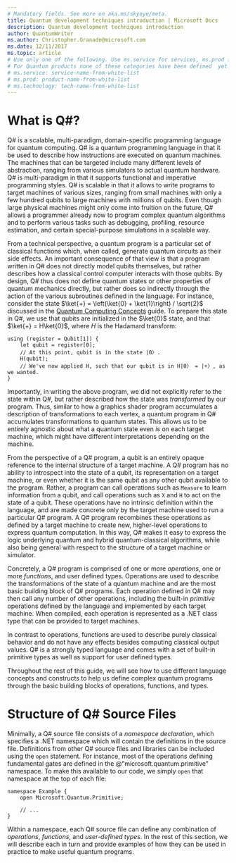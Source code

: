 ```yaml
---
# Mandatory fields. See more on aka.ms/skyeye/meta.
title: Quantum development techniques introduction | Microsoft Docs 
description: Quantum development techniques introduction
author: QuantumWriter
ms.author: Christopher.Granade@microsoft.com
ms.date: 12/11/2017
ms.topic: article
# Use only one of the following. Use ms.service for services, ms.prod for on-prem. Remove the # before the relevant field.
# For Quantum products none of these categories have been defined  yet.
# ms.service: service-name-from-white-list
# ms.prod: product-name-from-white-list
# ms.technology: tech-name-from-white-list
---
```


# What is Q#? #

Q# is a scalable, multi-paradigm, domain-specific programming language for quantum computing. Q# is a quantum programming language in that it be used to describe how instructions are executed on quantum machines. The machines that can be targeted include many different levels of abstraction, ranging from various simulators to actual quantum hardware. Q# is multi-paradigm in that it supports functional and imperative programming styles. Q# is scalable in that it allows to write programs to target machines of various sizes, ranging from small machines with only a few hundred qubits to large machines with millions of qubits. Even though large physical machines might only come into fruition on the future, Q# allows a programmer already now to program complex quantum algorithms and to perform various tasks such as debugging, profiling, resource estimation, and certain special-purpose simulations in a scalable way. 

From a technical perspective, a quantum program is a particular set of classical functions which, when called, generate quantum circuits as their side effects. An important consequence of that view is that a program written in Q# does not directly model qubits themselves, but rather describes how a classical control computer interacts with those qubits.
By design, Q# thus does not define quantum states or other properties of quantum mechanics directly, but rather does so indirectly through the action of the various subroutines defined in the language.
For instance, consider the state $\ket{+} = \left(\ket{0} + \ket{1}\right) / \sqrt{2}$ discussed in the [Quantum Computing Concepts](quantum-concepts-1-Intro.md) guide.
To prepare this state in Q#, we use that qubits are initialized in the $\ket{0}$ state, and that $\ket{+} = H\ket{0}$, where $H$ is the Hadamard transform:

```qsharp
using (register = Qubit[1]) {
    let qubit = register[0];
    // At this point, qubit is in the state |0〉.
    H(qubit);
    // We've now applied H, such that our qubit is in H|0〉 = |+〉, as we wanted.
}
```

Importantly, in writing the above program, we did not explicitly refer to the state within Q#, but rather described how the state was *transformed* by our program.
Thus, similar to how a graphics shader program accumulates a description of transformations to each vertex, a quantum program in Q# accumulates transformations to quantum states.
This allows us to be entirely agnostic about what a quantum state even *is* on each target machine, which might have different interpretations depending on the machine. 

From the perspective of a Q# program, a qubit is an entirely opaque reference to the internal structure of a target machine.
A Q# program has no ability to introspect into the state of a qubit, its representation on a target machine, or even whether it is the same qubit as any other qubit available to the program.
Rather, a program can call operations such as `Measure` to learn information from a qubit, and call operations such as `X` and `H` to act on the state of a qubit.
These operations have no intrinsic definition within the language, and are made concrete only by the target machine used to run a particular Q# program.
A Q# program recombines these operations as defined by a target machine to create new, higher-level operations to express quantum computation.
In this way, Q# makes it easy to express the logic underlying quantum and hybrid quantum-classical algorithms, while also being general with respect to the structure of a target machine or simulator.

Concretely, a Q# program is comprised of one or more *operations*, one or more *functions*, and user defined types. Operations are used to describe the transformations of the state of a quantum machine and are the most basic building block of Q# programs. 
Each operation defined in Q# may then call any number of other operations, including the built-in *primitive* operations defined by the language and implemented by each target machine.
When compiled, each operation is represented as a .NET class type that can be provided to target machines.

In contrast to operations, functions are used to describe purely classical behavior and do not have any effects besides computing classical output values. Q# is a strongly typed language and comes with a set of built-in primitive types as well as support for user defined types. 

Throughout the rest of this guide, we will see how to use different language concepts and constructs to help us define complex quantum programs through the basic building blocks of operations, functions, and types. 

# Structure of Q# Source Files

Minimally, a Q# source file consists of a *namespace declaration*, which specifies a .NET namespace which will contain the definitions in the source file.
Definitions from other Q# source files and libraries can be included using the `open` statement.
For instance, most of the operations defining fundamental gates are defined in the @"microsoft.quantum.primitive" namespace.
To make this available to our code, we simply `open` that namespace at the top of each file:

```qsharp
namespace Example {
    open Microsoft.Quantum.Primitive;

    // ...
}
```

Within a namespace, each Q# source file can define any combination of *operations*, *functions*, and *user-defined types*.
In the rest of this section, we will describe each in turn and provide examples of how they can be used in practice to make useful quantum programs.